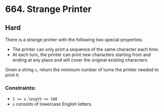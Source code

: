 # 664. Strange Printer

## Hard

There is a strange printer with the following two special properties:

- The printer can only print a sequence of the same character each time.
- At each turn, the printer can print new characters starting from and ending at any place and will cover the original
  existing characters.

Given a string `s`, return the minimum number of turns the printer needed to print it.

### Constraints:

- `1 <= s.length <= 100`
- `s` consists of lowercase English letters.

